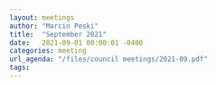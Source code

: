 ```yaml
---
layout: meetings
author: "Marcin Peski"
title:  "September 2021"
date:   2021-09-01 00:00:01 -0400
categories: meeting
url_agenda: "/files/council meetings/2021-09.pdf"
tags: 
---
```

